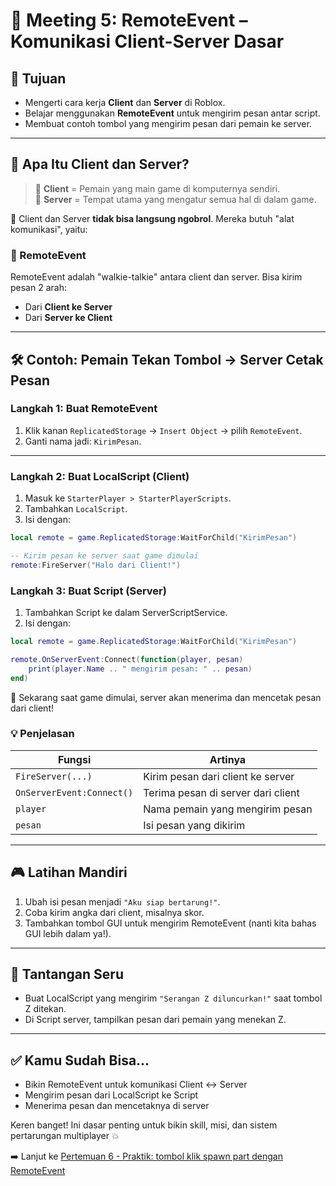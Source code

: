 # 🔁 Meeting 5: RemoteEvent – Komunikasi Client-Server Dasar

## 🎯 Tujuan

- Mengerti cara kerja **Client** dan **Server** di Roblox.
- Belajar menggunakan **RemoteEvent** untuk mengirim pesan antar script.
- Membuat contoh tombol yang mengirim pesan dari pemain ke server.

---

## 🧾 Apa Itu Client dan Server?

> 🔹 **Client** = Pemain yang main game di komputernya sendiri.  
> 🔹 **Server** = Tempat utama yang mengatur semua hal di dalam game.

🧠 Client dan Server **tidak bisa langsung ngobrol**. Mereka butuh "alat komunikasi", yaitu:

### 🎤 RemoteEvent

RemoteEvent adalah "walkie-talkie" antara client dan server. Bisa kirim pesan 2 arah:

- Dari **Client ke Server**
- Dari **Server ke Client**

---

## 🛠️ Contoh: Pemain Tekan Tombol → Server Cetak Pesan

### Langkah 1: Buat RemoteEvent

1. Klik kanan `ReplicatedStorage` → `Insert Object` → pilih `RemoteEvent`.
2. Ganti nama jadi: `KirimPesan`.

---

### Langkah 2: Buat LocalScript (Client)

1. Masuk ke `StarterPlayer > StarterPlayerScripts`.
2. Tambahkan `LocalScript`.
3. Isi dengan:

```lua
local remote = game.ReplicatedStorage:WaitForChild("KirimPesan")

-- Kirim pesan ke server saat game dimulai
remote:FireServer("Halo dari Client!")
```

### Langkah 3: Buat Script (Server)

1. Tambahkan Script ke dalam ServerScriptService.
2. Isi dengan:

```lua
local remote = game.ReplicatedStorage:WaitForChild("KirimPesan")

remote.OnServerEvent:Connect(function(player, pesan)
	print(player.Name .. " mengirim pesan: " .. pesan)
end)
```

💬 Sekarang saat game dimulai, server akan menerima dan mencetak pesan dari client!

### 💡 Penjelasan

| Fungsi                    | Artinya                            |
| ------------------------- | ---------------------------------- |
| `FireServer(...)`         | Kirim pesan dari client ke server  |
| `OnServerEvent:Connect()` | Terima pesan di server dari client |
| `player`                  | Nama pemain yang mengirim pesan    |
| `pesan`                   | Isi pesan yang dikirim             |

---

## 🎮 Latihan Mandiri

1. Ubah isi pesan menjadi `"Aku siap bertarung!"`.
2. Coba kirim angka dari client, misalnya skor.
3. Tambahkan tombol GUI untuk mengirim RemoteEvent (nanti kita bahas GUI lebih dalam ya!).

---

## 🧪 Tantangan Seru

- Buat LocalScript yang mengirim `"Serangan Z diluncurkan!"` saat tombol Z ditekan.
- Di Script server, tampilkan pesan dari pemain yang menekan Z.

---

## ✅ Kamu Sudah Bisa...

- Bikin RemoteEvent untuk komunikasi Client ↔ Server
- Mengirim pesan dari LocalScript ke Script
- Menerima pesan dan mencetaknya di server

Keren banget! Ini dasar penting untuk bikin skill, misi, dan sistem pertarungan multiplayer 💥

➡️ Lanjut ke [Pertemuan 6 - Praktik: tombol klik spawn part dengan RemoteEvent](https://github.com/ihksanghazi/ScriptingRobloxTutorial/tree/Pertemuan_6)
